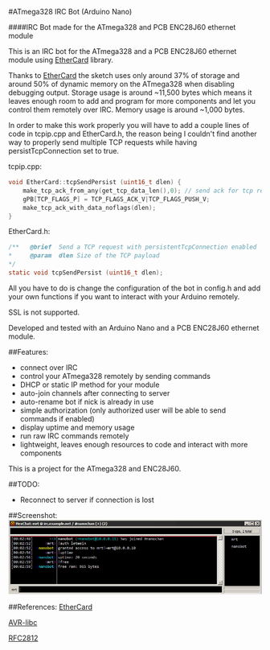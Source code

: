 #ATmega328 IRC Bot (Arduino Nano)
 
####IRC Bot made for the ATmega328 and PCB ENC28J60 ethernet module

This is an IRC bot for the ATmega328 and a PCB ENC28J60 ethernet module using [EtherCard](https://github.com/jcw/ethercard) library.

Thanks to [EtherCard](https://github.com/jcw/ethercard) the sketch uses only around 37% of storage and around 50% of dynamic memory on the ATmega328 when disabling debugging output. Storage usage is around ~11,500 bytes which means it leaves enough room to add and program for more components and let you control them remotely over IRC. Memory usage is around ~1,000 bytes.

In order to make this work properly you will have to add a couple lines of code in tcpip.cpp and EtherCard.h, the reason being I couldn't find another way to properly send multiple TCP requests while having persistTcpConnection set to true.

tcpip.cpp:
```c
void EtherCard::tcpSendPersist (uint16_t dlen) {
    make_tcp_ack_from_any(get_tcp_data_len(),0); // send ack for tcp request
    gPB[TCP_FLAGS_P] = TCP_FLAGS_ACK_V|TCP_FLAGS_PUSH_V;
    make_tcp_ack_with_data_noflags(dlen);
}
```

EtherCard.h:
```c
/**   @brief  Send a TCP request with persistentTcpConnection enabled
*     @param  dlen Size of the TCP payload
*/
static void tcpSendPersist (uint16_t dlen);
```

All you have to do is change the configuration of the bot in config.h and add your own functions if you want to interact with your Arduino remotely.

SSL is not supported.

Developed and tested with an Arduino Nano and a PCB ENC28J60 ethernet module.

##Features:
* connect over IRC
* control your ATmega328 remotely by sending commands
* DHCP or static IP method for your module
* auto-join channels after connecting to server
* auto-rename bot if nick is already in use
* simple authorization (only authorized user will be able to send commands if enabled)
* display uptime and memory usage
* run raw IRC commands remotely
* lightweight, leaves enough resources to code and interact with more components

This is a project for the ATmega328 and ENC28J60.

##TODO:
* Reconnect to server if connection is lost

##Screenshot:
![IRC screenshot](https://raw.githubusercontent.com/mrt-prodz/ATmega328-IRC-Bot/master/screenshot.jpg)

##References:
[EtherCard](https://github.com/jcw/ethercard)

[AVR-libc](http://www.nongnu.org/avr-libc/user-manual/modules.html)

[RFC2812](https://tools.ietf.org/html/rfc2812)
